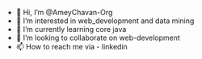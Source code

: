 - 👋 Hi, I’m @AmeyChavan-Org
- 👀 I’m interested in web_development and data mining
- 🌱 I’m currently learning  core java 
- 💞️ I’m looking to collaborate on web-development
- 📫 How to reach me via - linkedin

<!---
AmeyChavan-Org/AmeyChavan-Org is a ✨ special ✨ repository because its `README.md` (this file) appears on your GitHub profile.
You can click the Preview link to take a look at your changes.
--->

